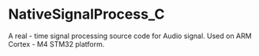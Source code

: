 # NativeSignalProcess_C
A real - time signal processing source code for Audio signal. Used on ARM Cortex - M4 STM32 platform.
